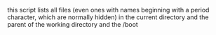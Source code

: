 this script lists all files (even ones with names beginning with a period character, which are normally hidden) in the current directory and the parent of the working directory and the /boot
